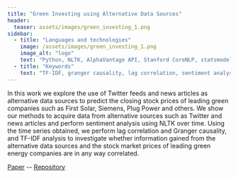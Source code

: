 ```yaml
---
title: "Green Investing using Alternative Data Sources"
header:
  teaser: assets/images/green_investing_1.png
sidebar:
  - title: "Languages and technologies"
    image: /assets/images/green_investing_1.png
    image_alt: "logo"
    text: "Python, NLTK, AlphaVantage API, Stanford CoreNLP, statsmodels"
  - title: "Keywords"
    text: "TF-IDF, granger causality, lag correlation, sentiment analysis"
---
```


In this work we explore the use of Twitter feeds and news articles as alternative data sources to predict the closing stock prices of leading green companies such as First Solar, Siemens, Plug Power and others. We show our methods to acquire data from alternative sources such as Twitter and news articles and perform sentiment analysis using NLTK over time. Using the time series obtained, we perform lag correlation and Granger causality, and TF-IDF analysis to investigate whether information gained from the alternative data sources and the stock market prices of leading green energy companies are in any way correlated.

[Paper](https://roldanjrgl.github.io/files/green_investing_using_alternative_data_sources.pdf) -- 
[Repository](https://github.com/roldanjrgl/bds_green_investing)